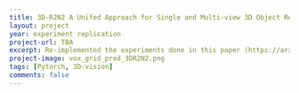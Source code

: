 ```yaml
---
title: 3D-R2N2 A Unifed Approach for Single and Multi-view 3D Object Reconstruction
layout: project 
year: experiment replication
project-url: TBA
excerpt: Re-implemented the experiments done in this paper (https://arxiv.org/pdf/1604.00449). The authors used CNN based encoder-decoder architecture with 3D-LSTM to construct the 3D voxel grid from a single/multiple image(s).
project-image: vox_grid_pred_3DR2N2.png 
tags: [Pytorch, 3D-vision]
comments: false
---
```

